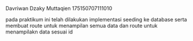 Davriwan Dzaky Muttaqien
175150707111010

pada praktikum ini telah dilakukan implementasi seeding ke database serta membuat route untuk menampilan semua data dan route untuk menampilakn data sesuai id